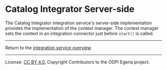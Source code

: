 <!-- SPDX-License-Identifier: CC-BY-4.0 -->
<!-- Copyright Contributors to the ODPi Egeria project 2020. -->

# Catalog Integrator Server-side

The Catalog Integrator integration service's server-side implementation provides
the implementation of the context manager.  The context manager sets the context in an integration
connector just before `start()` is called.
 

----
Return to the [integration service overview](..)

----
License: [CC BY 4.0](https://creativecommons.org/licenses/by/4.0/),
Copyright Contributors to the ODPi Egeria project.